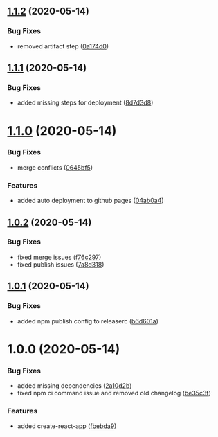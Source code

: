 ## [1.1.2](https://github.com/abdelrahmanahmed/semantic-release-example/compare/v1.1.1...v1.1.2) (2020-05-14)


### Bug Fixes

* removed artifact step ([0a174d0](https://github.com/abdelrahmanahmed/semantic-release-example/commit/0a174d08994eb4738495fb84762d81c0e5ea10c6))

## [1.1.1](https://github.com/abdelrahmanahmed/semantic-release-example/compare/v1.1.0...v1.1.1) (2020-05-14)


### Bug Fixes

* added missing steps for deployment ([8d7d3d8](https://github.com/abdelrahmanahmed/semantic-release-example/commit/8d7d3d8afa673d4ce0b1299c1caa857f845db6cc))

# [1.1.0](https://github.com/abdelrahmanahmed/semantic-release-example/compare/v1.0.2...v1.1.0) (2020-05-14)


### Bug Fixes

* merge conflicts ([0645bf5](https://github.com/abdelrahmanahmed/semantic-release-example/commit/0645bf5b31f6fe0901e6a5c06a96ac32627e0df0))


### Features

* added auto deployment to github pages ([04ab0a4](https://github.com/abdelrahmanahmed/semantic-release-example/commit/04ab0a4be3d90f1ce6f5e9655eda59d4246db938))

## [1.0.2](https://github.com/abdelrahmanahmed/semantic-release-example/compare/v1.0.1...v1.0.2) (2020-05-14)


### Bug Fixes

* fixed merge issues ([f76c297](https://github.com/abdelrahmanahmed/semantic-release-example/commit/f76c2976cf0aa4dff470de4b2c15947451b26cc8))
* fixed publish issues ([7a8d318](https://github.com/abdelrahmanahmed/semantic-release-example/commit/7a8d31862774370bd17f6ea164da5d6f1b30b979))

## [1.0.1](https://github.com/abdelrahmanahmed/semantic-release-example/compare/v1.0.0...v1.0.1) (2020-05-14)


### Bug Fixes

* added npm publish config to releaserc ([b6d601a](https://github.com/abdelrahmanahmed/semantic-release-example/commit/b6d601a8e3d5249cc14bcfbbb8a4cb9155cd61f9))

# 1.0.0 (2020-05-14)


### Bug Fixes

* added missing dependencies ([2a10d2b](https://github.com/abdelrahmanahmed/semantic-release-example/commit/2a10d2ba997587e948472cbd58198b63fbd1e1f8))
* fixed npm ci command issue and removed old changelog ([be35c3f](https://github.com/abdelrahmanahmed/semantic-release-example/commit/be35c3f51cfe959c9d5740e28f74d0db9d703e97))


### Features

* added create-react-app ([fbebda9](https://github.com/abdelrahmanahmed/semantic-release-example/commit/fbebda91d8462641c5d428e198f575776a2f008e))
